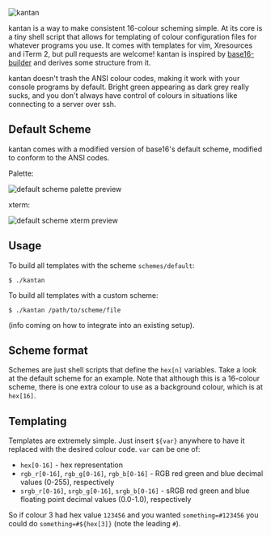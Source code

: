 ![kantan](http://i.imgur.com/t9SrZ1i.png)

kantan is a way to make consistent 16-colour scheming simple. At its core is a tiny shell script that allows for templating of colour configuration files for whatever programs you use. It comes with templates for vim, Xresources and iTerm 2, but pull requests are welcome! kantan is inspired by [base16-builder](https://github.com/chriskempson/base16-builder) and derives some structure from it.

kantan doesn't trash the ANSI colour codes, making it work with your console programs by default. Bright green appearing as dark grey really sucks, and you don't always have control of colours in situations like connecting to a server over ssh.

## Default Scheme

kantan comes with a modified version of base16's default scheme, modified to conform to the ANSI codes.

Palette:

![default scheme palette preview](http://i.imgur.com/LUOXy3V.png)

xterm:

![default scheme xterm preview](http://i.imgur.com/m2YFQep.png)


## Usage

To build all templates with the scheme `schemes/default`:

    $ ./kantan

To build all templates with a custom scheme:

    $ ./kantan /path/to/scheme/file


(info coming on how to integrate into an existing setup).


## Scheme format

Schemes are just shell scripts that define the `hex[n]` variables. Take a look at the default scheme for an example. Note that although this is a 16-colour scheme, there is one extra colour to use as a background colour, which is at `hex[16]`.

## Templating

Templates are extremely simple. Just insert `${var}` anywhere to have it replaced with the desired colour code. `var` can be one of:

- `hex[0-16]` - hex representation
- `rgb_r[0-16]`, `rgb_g[0-16]`, `rgb_b[0-16]` - RGB red green and blue decimal values (0-255), respectively
- `srgb_r[0-16]`, `srgb_g[0-16]`, `srgb_b[0-16]` - sRGB red green and blue floating point decimal values (0.0-1.0), respectively

So if colour 3 had hex value `123456` and you wanted `something=#123456` you could do `something=#${hex[3]}` (note the leading `#`).


